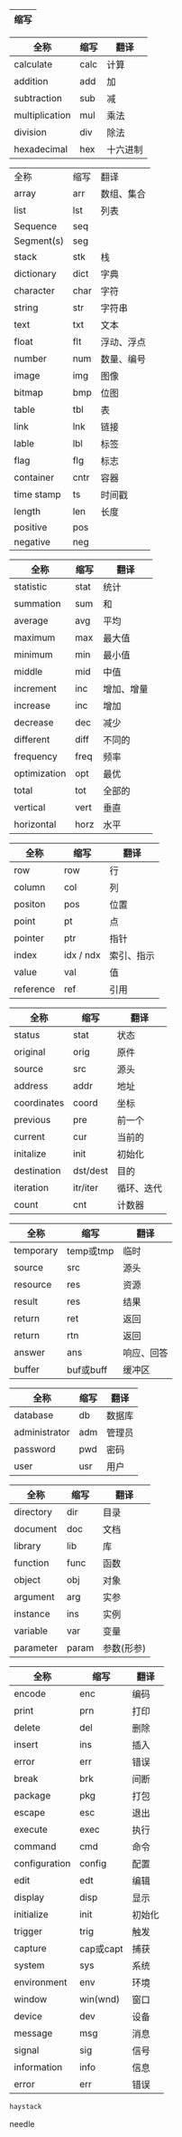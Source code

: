 | 缩写 |
| ---- |

| 全称           | 缩写 | 翻译     |
| -------------- | ---- | -------- |
| calculate      | calc | 计算     |
| addition       | add  | 加       |
| subtraction    | sub  | 减       |
| multiplication | mul  | 乘法     |
| division       | div  | 除法     |
| hexadecimal    | hex  | 十六进制 |

|            |      |            |
| ---------- | ---- | ---------- |
| 全称       | 缩写 | 翻译       |
| array      | arr  | 数组、集合 |
| list       | lst  | 列表       |
| Sequence   | seq  |            |
| Segment(s) | seg  |            |
| stack      | stk  | 栈         |
| dictionary | dict | 字典       |
| character  | char | 字符       |
| string     | str  | 字符串     |
| text       | txt  | 文本       |
| float      | flt  | 浮动、浮点 |
| number     | num  | 数量、编号 |
| image      | img  | 图像       |
| bitmap     | bmp  | 位图       |
| table      | tbl  | 表         |
| link       | lnk  | 链接       |
| lable      | lbl  | 标签       |
| flag       | flg  | 标志       |
| container  | cntr | 容器       |
| time stamp | ts   | 时间戳     |
| length     | len  | 长度       |
| positive   | pos  |            |
| negative   | neg  |            |

| 全称         | 缩写 | 翻译       |
| ------------ | ---- | ---------- |
| statistic    | stat | 统计       |
| summation    | sum  | 和         |
| average      | avg  | 平均       |
| maximum      | max  | 最大值     |
| minimum      | min  | 最小值     |
| middle       | mid  | 中值       |
| increment    | inc  | 增加、增量 |
| increase     | inc  | 增加       |
| decrease     | dec  | 减少       |
| different    | diff | 不同的     |
| frequency    | freq | 频率       |
| optimization | opt  | 最优       |
| total        | tot  | 全部的     |
| vertical     | vert | 垂直       |
| horizontal   | horz | 水平       |

| 全称      | 缩写      | 翻译       |
| --------- | --------- | ---------- |
| row       | row       | 行         |
| column    | col       | 列         |
| positon   | pos       | 位置       |
| point     | pt        | 点         |
| pointer   | ptr       | 指针       |
| index     | idx / ndx | 索引、指示 |
| value     | val       | 值         |
| reference | ref       | 引用       |

| 全称        | 缩写     | 翻译       |
| ----------- | -------- | ---------- |
| status      | stat     | 状态       |
| original    | orig     | 原件       |
| source      | src      | 源头       |
| address     | addr     | 地址       |
| coordinates | coord    | 坐标       |
| previous    | pre      | 前一个     |
| current     | cur      | 当前的     |
| initalize   | init     | 初始化     |
| destination | dst/dest | 目的       |
| iteration   | itr/iter | 循环、迭代 |
| count       | cnt      | 计数器     |

| 全称      | 缩写      | 翻译       |
| --------- | --------- | ---------- |
| temporary | temp或tmp | 临时       |
| source    | src       | 源头       |
| resource  | res       | 资源       |
| result    | res       | 结果       |
| return    | ret       | 返回       |
| return    | rtn       | 返回       |
| answer    | ans       | 响应、回答 |
| buffer    | buf或buff | 缓冲区     |

| 全称          | 缩写 | 翻译   |
| ------------- | ---- | ------ |
| database      | db   | 数据库 |
| administrator | adm  | 管理员 |
| password      | pwd  | 密码   |
| user          | usr  | 用户   |

| 全称      | 缩写  | 翻译       |
| --------- | ----- | ---------- |
| directory | dir   | 目录       |
| document  | doc   | 文档       |
| library   | lib   | 库         |
| function  | func  | 函数       |
| object    | obj   | 对象       |
| argument  | arg   | 实参       |
| instance  | ins   | 实例       |
| variable  | var   | 变量       |
| parameter | param | 参数(形参) |

| 全称          | 缩写      | 翻译   |
| ------------- | --------- | ------ |
| encode        | enc       | 编码   |
| print         | prn       | 打印   |
| delete        | del       | 删除   |
| insert        | ins       | 插入   |
| error         | err       | 错误   |
| break         | brk       | 间断   |
| package       | pkg       | 打包   |
| escape        | esc       | 退出   |
| execute       | exec      | 执行   |
| command       | cmd       | 命令   |
| configuration | config    | 配置   |
| edit          | edt       | 编辑   |
| display       | disp      | 显示   |
| initialize    | init      | 初始化 |
| trigger       | trig      | 触发   |
| capture       | cap或capt | 捕获   |
| system        | sys       | 系统   |
| environment   | env       | 环境   |
| window        | win(wnd)  | 窗口   |
| device        | dev       | 设备   |
| message       | msg       | 消息   |
| signal        | sig       | 信号   |
| information   | info      | 信息   |
| error         | err       | 错误   |

```html
haystack 
```

needle

```

```

